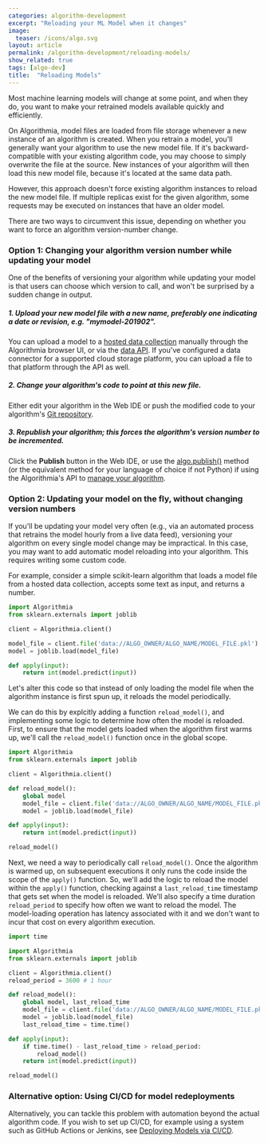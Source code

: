 ```yaml
---
categories: algorithm-development
excerpt: "Reloading your ML Model when it changes"
image:
  teaser: /icons/algo.svg
layout: article
permalink: /algorithm-development/reloading-models/
show_related: true
tags: [algo-dev]
title:  "Reloading Models"
---
```


Most machine learning models will change at some point, and when they do, you want to make your retrained models available quickly and efficiently.

On Algorithmia, model files are loaded from file storage whenever a new instance of an algorithm is created. When you retrain a model, you'll generally want your algorithm to use the new model file. If it's backward-compatible with your existing algorithm code, you may choose to simply overwrite the file at the source. New instances of your algorithm will then load this new model file, because it's located at the same data path.

However, this approach doesn't force existing algorithm instances to reload the new model file. If multiple replicas exist for the given algorithm, some requests may be executed on instances that have an older model.

There are two ways to circumvent this issue, depending on whether you want to force an algorithm version-number change.

### Option 1: Changing your algorithm version number while updating your model

One of the benefits of versioning your algorithm while updating your model is that users can choose which version to call, and won't be surprised by a sudden change in output.

##### 1. Upload your new model file with a new name, preferably one indicating a date or revision, e.g. "mymodel-201902".

You can upload a model to a [hosted data collection]({{site.url}}/data) manually through the Algorithmia browser UI, or via the [data API](https://docs.algorithmia.com/#upload-a-file). If you've configured a data connector for a supported cloud storage platform, you can upload a file to that platform through the API as well.

##### 2. Change your algorithm's code to point at this new file.

Either edit your algorithm in the Web IDE or push the modified code to your algorithm's [Git repository]({{site.url}}{{site.baseurl}}/algorithm-development/source-code-management).

##### 3. Republish your algorithm; this forces the algorithm's version number to be incremented.

Click the **Publish** button in the Web IDE, or use the [algo.publish()](https://docs.algorithmia.com/?python#publish-an-algorithm) method (or the equivalent method for your language of choice if not Python) if using the Algorithmia's API to [manage your algorithm]({{site.url}}{{site.baseurl}}/algorithm-development/algorithm-management).

### Option 2: Updating your model on the fly, without changing version numbers

If you'll be updating your model very often (e.g., via an automated process that retrains the model hourly from a live data feed), versioning your algorithm on every single model change may be impractical. In this case, you may want to add automatic model reloading into your algorithm. This requires writing some custom code.

For example, consider a simple scikit-learn algorithm that loads a model file from a hosted data collection, accepts some text as input, and returns a number.

```python
import Algorithmia
from sklearn.externals import joblib

client = Algorithmia.client()

model_file = client.file('data://ALGO_OWNER/ALGO_NAME/MODEL_FILE.pkl').getFile().name
model = joblib.load(model_file)

def apply(input):
    return int(model.predict(input))
```

Let's alter this code so that instead of only loading the model file when the algorithm instance is first spun up, it reloads the model periodically.

We can do this by explcitly adding a function `reload_model()`, and implementing some logic to determine how often the model is reloaded. First, to ensure that the model gets loaded when the algorithm first warms up, we'll call the `reload_model()` function once in the global scope.

```python
import Algorithmia
from sklearn.externals import joblib

client = Algorithmia.client()

def reload_model():
    global model
    model_file = client.file('data://ALGO_OWNER/ALGO_NAME/MODEL_FILE.pkl').getFile().name
    model = joblib.load(model_file)

def apply(input):
    return int(model.predict(input))

reload_model()
```

Next, we need a way to periodically call `reload_model()`. Once the algorithm is warmed up, on subsequent executions it only runs the code inside the scope of the `apply()` function. So, we'll add the logic to reload the model within the `apply()` function, checking against a `last_reload_time` timestamp that gets set when the model is reloaded. We'll also specify a time duration `reload_period` to specify how often we want to reload the model. The model-loading operation has latency associated with it and we don't want to incur that cost on every algorithm execution.

```python
import time

import Algorithmia
from sklearn.externals import joblib

client = Algorithmia.client()
reload_period = 3600 # 1 hour

def reload_model():
    global model, last_reload_time
    model_file = client.file('data://ALGO_OWNER/ALGO_NAME/MODEL_FILE.pkl').getFile().name
    model = joblib.load(model_file)
    last_reload_time = time.time()

def apply(input):
    if time.time() - last_reload_time > reload_period:
        reload_model()
    return int(model.predict(input))

reload_model()
```

### Alternative option: Using CI/CD for model redeployments

Alternatively, you can tackle this problem with automation beyond the actual algorithm code. If you wish to set up CI/CD, for example using a system such as GitHub Actions or Jenkins, see [Deploying Models via CI/CD]({{site.url}}{{site.baseurl}}/algorithm-development/ci-cd).
